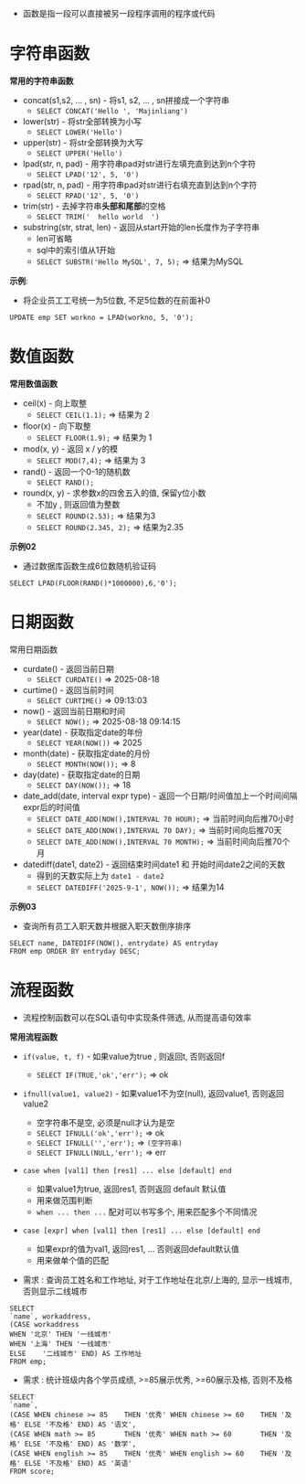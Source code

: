 
- 函数是指一段可以直接被另一段程序调用的程序或代码

# 字符串函数

**常用的字符串函数**
- concat(s1,s2, ... , sn) - 将s1, s2, ... , sn拼接成一个字符串
	- `SELECT CONCAT('Hello ', 'Majinliang')`
- lower(str) - 将str全部转换为小写
	- `SELECT LOWER('Hello')`
- upper(str) - 将str全部转换为大写
	- `SELECT UPPER('Hello')`
- lpad(str, n, pad) - 用字符串pad对str进行左填充直到达到n个字符
	- `SELECT LPAD('12', 5, '0')`
- rpad(str, n, pad) - 用字符串pad对str进行右填充直到达到n个字符
	- `SELECT RPAD('12', 5, '0')`
- trim(str) - 去掉字符串**头部和尾部**的空格
	- `SELECT TRIM('  hello world  ')`
- substring(str, strat, len) - 返回从start开始的len长度作为子字符串
	- len可省略
	- sql中的索引值从1开始
	- `SELECT SUBSTR('Hello MySQL', 7, 5);`  => 结果为MySQL

**示例**:
- 将企业员工工号统一为5位数, 不足5位数的在前面补0
```mysql
UPDATE emp SET workno = LPAD(workno, 5, '0');
```


# 数值函数

**常用数值函数**
- ceil(x) - 向上取整
	- `SELECT CEIL(1.1);`  => 结果为 2
- floor(x) - 向下取整
	- `SELECT FLOOR(1.9);` => 结果为 1
- mod(x, y) - 返回 x / y的模
	- `SELECT MOD(7,4);`  => 结果为 3
- rand() - 返回一个0-1的随机数
	- `SELECT RAND();`
- round(x, y) - 求参数x的四舍五入的值, 保留y位小数
	- 不加y , 则返回值为整数
	- `SELECT ROUND(2.53);`  => 结果为3
	- `SELECT ROUND(2.345, 2);` => 结果为2.35

**示例02**
- 通过数据库函数生成6位数随机验证码
```mysql
SELECT LPAD(FLOOR(RAND()*1000000),6,'0');
```

# 日期函数

常用日期函数
- curdate() - 返回当前日期
	- `SELECT CURDATE()`  => 2025-08-18
- curtime() - 返回当前时间
	- `SELECT CURTIME()`  => 09:13:03
- now() - 返回当前日期和时间
	- `SELECT NOW();`  => 2025-08-18 09:14:15
- year(date) - 获取指定date的年份
	- `SELECT YEAR(NOW())` => 2025
- month(date) - 获取指定date的月份
	- `SELECT MONTH(NOW());` => 8
- day(date) - 获取指定date的日期
	- `SELECT DAY(NOW());` => 18
- date_add(date, interval expr type) - 返回一个日期/时间值加上一个时间间隔expr后的时间值
	- `SELECT DATE_ADD(NOW(),INTERVAL 70 HOUR);` => 当前时间向后推70小时
	- `SELECT DATE_ADD(NOW(),INTERVAL 70 DAY);` => 当前时间向后推70天
	- `SELECT DATE_ADD(NOW(),INTERVAL 70 MONTH);` => 当前时间向后推70个月
- datediff(date1, date2) - 返回结束时间date1 和 开始时间date2之间的天数
	- 得到的天数实际上为 `date1 - date2`
	- `SELECT DATEDIFF('2025-9-1', NOW());` => 结果为14

**示例03**
- 查询所有员工入职天数并根据入职天数倒序排序
```mysql
SELECT name, DATEDIFF(NOW(), entrydate) AS entryday 
FROM emp ORDER BY entryday DESC;
```

# 流程函数

- 流程控制函数可以在SQL语句中实现条件筛选, 从而提高语句效率

**常用流程函数**
- `if(value, t, f)` - 如果value为true , 则返回t, 否则返回f
	- `SELECT IF(TRUE,'ok','err');`  => ok
- `ifnull(value1, value2)` - 如果value1不为空(null), 返回value1, 否则返回value2
	- 空字符串不是空, 必须是null才认为是空
	- `SELECT IFNULL('ok','err');`  => ok
	- `SELECT IFNULL('','err');`  => `(空字符串)`
	- `SELECT IFNULL(NULL,'err');`  => err
- `case when [val1] then [res1] ... else [default] end` 
	- 如果value1为true, 返回res1, 否则返回 default 默认值
	- 用来做范围判断
	- `when ... then ...` 配对可以书写多个, 用来匹配多个不同情况
- `case [expr] when [val1] then [res1] ... else [default] end` 
	- 如果expr的值为val1, 返回res1, ... 否则返回default默认值
	- 用来做单个值的匹配

- 需求 : 查询员工姓名和工作地址, 对于工作地址在北京/上海的, 显示一线城市, 否则显示二线城市
```mysql
SELECT 
`name`, workaddress, 
(CASE workaddress 
WHEN '北京' THEN '一线城市' 
WHEN '上海' THEN '一线城市' 
ELSE	'二线城市' END) AS 工作地址
FROM emp;
```

- 需求 : 统计班级内各个学员成绩, >=85展示优秀, >=60展示及格, 否则不及格
```mysql
SELECT 
`name`, 
(CASE WHEN chinese >= 85 	THEN '优秀' WHEN chinese >= 60 	THEN '及格' ELSE '不及格' END) AS '语文',
(CASE WHEN math >= 85 		THEN '优秀' WHEN math >= 60 		THEN '及格' ELSE '不及格' END) AS '数学',
(CASE WHEN english >= 85 	THEN '优秀' WHEN english >= 60 	THEN '及格' ELSE '不及格' END) AS '英语'
FROM score;
```
